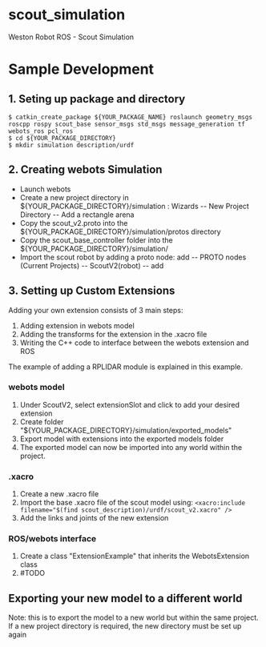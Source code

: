 # scout_simulation

Weston Robot ROS - Scout Simulation



# Sample Development

## 1. Seting up package and directory
```
$ catkin_create_package ${YOUR_PACKAGE_NAME} roslaunch geometry_msgs roscpp rospy scout_base sensor_msgs std_msgs message_generation tf webots_ros pcl_ros
$ cd ${YOUR_PACKAGE_DIRECTORY}
$ mkdir simulation description/urdf

```

## 2. Creating webots Simulation
* Launch webots
* Create a new project directory in ${YOUR_PACKAGE_DIRECTORY}/simulation : Wizards -- New Project Directory -- Add a rectangle arena
* Copy the scout_v2.proto into the ${YOUR_PACKAGE_DIRECTORY}/simulation/protos directory
* Copy the scout_base_controller folder into the ${YOUR_PACKAGE_DIRECTORY}/simulation/
* Import the scout robot by adding a proto node: add -- PROTO nodes (Current Projects) -- ScoutV2(robot) -- add

## 3. Setting up Custom Extensions
Adding your own extension consists of 3 main steps:
1. Adding extension in webots model
2. Adding the transforms for the extension in the .xacro file
3. Writing the C++ code to interface between the webots extension and ROS

The example of adding a RPLIDAR module is explained in this example. 
### webots model
1. Under ScoutV2, select extensionSlot and click <add> to add your desired extension
2. Create folder "${YOUR_PACKAGE_DIRECTORY}/simulation/exported_models"
3. Export model with extensions into the exported models folder
4. The exported model can now be imported into any world within the project.

### .xacro
1. Create a new .xacro file
2. Import the base .xacro file of the scout model using: ```<xacro:include filename="$(find scout_description)/urdf/scout_v2.xacro" />```
3. Add the links and joints of the new extension

### ROS/webots interface
1. Create a class "ExtensionExample" that inherits the WebotsExtension class
2. #TODO


## Exporting your new model to a different world
Note: this is to export the model to a new world but within the same project. If a new project directory is required, the new directory must be set up again
